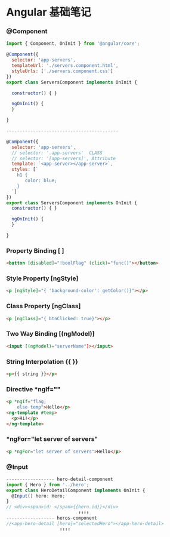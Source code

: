 # Angular 基础笔记



### @Component
````js
import { Component, OnInit } from '@angular/core';

@Component({
  selector: 'app-servers',
  templateUrl: './servers.component.html',
  styleUrls: ['./servers.component.css']
})
export class ServersComponent implements OnInit {

  constructor() { }

  ngOnInit() {
  }

}

------------------------------------------

@Component({
  selector: 'app-servers',
  // selector: '.app-servers'  CLASS
  // selector: '[app-servers]', Attribute
  template: `<app-server></app-server>`,
  styles: [`
    h1 {
       color: blue; 
    }
  `]
})
export class ServersComponent implements OnInit {
  constructor() { }

  ngOnInit() {
  }

}
````

### Property Binding [ ]
```html
<button [disabled]="!boolFlag" (click)="func()"></button>
```
### Style Property [ngStyle]
```html
<p [ngStyle]="{ 'background-color': getColor()}"></p>
```
### Class Property [ngClass]
```html
<p [ngClass]="{ btnClicked: true}"></p>
```

### Two Way Binding [(ngModel)]
```html
<input [(ngModel)="serverName"]></input>

```

### String Interpolation {{ }}
```html
<p>{{ string }}</p>
```

### Directive *ngIf="" 
```html
<p *ngIf="flag; 
    else temp">Hello</p>
<ng-template #temp>
  <p>Hi!</p>
</ng-template>
```

### *ngFor="let server of servers"
```html
<p *ngFor="let server of servers">Hello</p>
```

### @Input
```ts
------------------ hero-detail-component
import { Hero } from '../hero';
export class HeroDetailComponent implements OnInit {
  @Input() hero: Hero;
}
// <div><span>id: </span>{{hero.id}}</div>
                           ↑↑↑↑
------------------ heros-component
//<app-hero-detail [hero]="selectedHero"></app-hero-detail>
                    ↑↑↑↑
```

